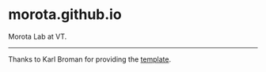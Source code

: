 # morota.github.io

Morota Lab at VT. 

---

Thanks to Karl Broman for providing the [template](http://kbroman.github.io/simple_site/pages/user_site.html).  
